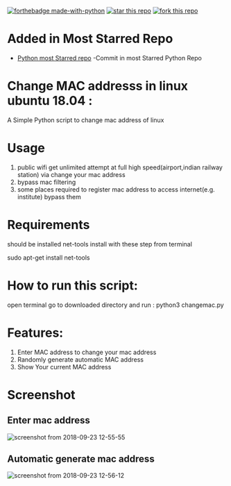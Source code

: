 [![forthebadge made-with-python](http://ForTheBadge.com/images/badges/made-with-python.svg)](https://www.python.org/)
[![star this repo](http://githubbadges.com/star.svg?user=rizwansoaib&repo=changemac)]()
[![fork this repo](http://githubbadges.com/star.svg?user=rizwansoaib&repo=changemac)](http://github.com/rizwansoaib/changemac/fork)

# Added in Most Starred Repo 

- [Python most Starred repo](https://github.com/geekcomputers/Python/blob/master/changemac.py) -Commit in most Starred Python Repo



# Change MAC addresss in linux ubuntu 18.04 :
A Simple Python script to change mac address of linux 
# Usage
1. public wifi get unlimited attempt at full high speed(airport,indian railway station) via change your mac address
2. bypass mac filtering
3. some places required to register mac address to access internet(e.g. institute) bypass them
# Requirements
should be installed net-tools
install with these step from terminal


sudo apt-get install net-tools
# How to run this script:
open terminal go to downloaded directory and run : python3 
changemac.py
# Features:
1. Enter MAC address to change your mac address
2. Randomly generate automatic MAC address
3. Show Your current MAC address
# Screenshot
## Enter mac address
![screenshot from 2018-09-23 12-55-55](https://user-images.githubusercontent.com/29729380/45925310-4e6e7f80-bf30-11e8-8d8e-e7280093b17b.png)

## Automatic generate mac address 

![screenshot from 2018-09-23 12-56-12](https://user-images.githubusercontent.com/29729380/45925311-4f9fac80-bf30-11e8-861d-115e1ffd8e99.png)


